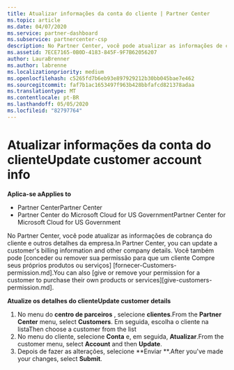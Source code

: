 ```yaml
---
title: Atualizar informações da conta do cliente | Partner Center
ms.topic: article
ms.date: 04/07/2020
ms.service: partner-dashboard
ms.subservice: partnercenter-csp
description: No Partner Center, você pode atualizar as informações de cobrança do cliente e outros detalhes da empresa.
ms.assetid: 7ECE7165-0B0D-4183-845F-9F7B62056207
author: LauraBrenner
ms.author: labrenne
ms.localizationpriority: medium
ms.openlocfilehash: c5265fd7b6eb93e897929212b30bb045bae7e462
ms.sourcegitcommit: faf7b1ac1653497f963b428bbfafcd821378adaa
ms.translationtype: MT
ms.contentlocale: pt-BR
ms.lasthandoff: 05/05/2020
ms.locfileid: "82797764"
---
```

# <a name="update-customer-account-info"></a><span data-ttu-id="e6cf8-103">Atualizar informações da conta do cliente</span><span class="sxs-lookup"><span data-stu-id="e6cf8-103">Update customer account info</span></span>

<span data-ttu-id="e6cf8-104">**Aplica-se a**</span><span class="sxs-lookup"><span data-stu-id="e6cf8-104">**Applies to**</span></span>

-  <span data-ttu-id="e6cf8-105">Partner Center</span><span class="sxs-lookup"><span data-stu-id="e6cf8-105">Partner Center</span></span>
-  <span data-ttu-id="e6cf8-106">Partner Center do Microsoft Cloud for US Government</span><span class="sxs-lookup"><span data-stu-id="e6cf8-106">Partner Center for Microsoft Cloud for US Government</span></span>


<span data-ttu-id="e6cf8-107">No Partner Center, você pode atualizar as informações de cobrança do cliente e outros detalhes da empresa.</span><span class="sxs-lookup"><span data-stu-id="e6cf8-107">In Partner Center, you can update a customer's billing information and other company details.</span></span> <span data-ttu-id="e6cf8-108">Você também pode [conceder ou remover sua permissão para que um cliente Compre seus próprios produtos ou serviços] [fornecer-Customers-permission.md].</span><span class="sxs-lookup"><span data-stu-id="e6cf8-108">You can also [give or remove your permission for a customer to purchase their own products or services][give-customers-permission.md].</span></span>

<span data-ttu-id="e6cf8-109">**Atualize os detalhes do cliente**</span><span class="sxs-lookup"><span data-stu-id="e6cf8-109">**Update customer details**</span></span>

1.  <span data-ttu-id="e6cf8-110">No menu do **centro de parceiros** , selecione **clientes**.</span><span class="sxs-lookup"><span data-stu-id="e6cf8-110">From the **Partner Center** menu, select **Customers**.</span></span> <span data-ttu-id="e6cf8-111">Em seguida, escolha o cliente na lista</span><span class="sxs-lookup"><span data-stu-id="e6cf8-111">Then choose a customer from the list</span></span>
2.  <span data-ttu-id="e6cf8-112">No menu do cliente, selecione **Conta** e, em seguida, **Atualizar**.</span><span class="sxs-lookup"><span data-stu-id="e6cf8-112">From the customer menu, select **Account** and then **Update**.</span></span>
3.  <span data-ttu-id="e6cf8-113">Depois de fazer as alterações, selecione \*\*Enviar \*\*.</span><span class="sxs-lookup"><span data-stu-id="e6cf8-113">After you've made your changes, select **Submit**.</span></span>